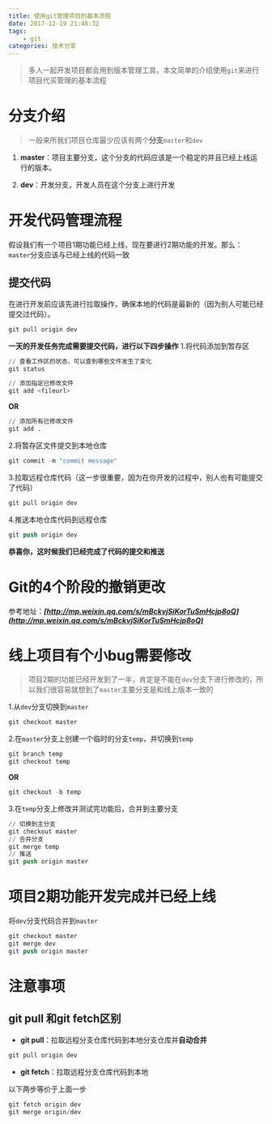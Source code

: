 ```yaml
---
title: 使用git管理项目的基本流程
date: 2017-12-19 21:48:32
tags:
    - git
categories: 技术分享
---
```


> 多人一起开发项目都会用到版本管理工具，本文简单的介绍使用`git`来进行项目代买管理的基本流程

# 分支介绍

> 一般来所我们项目仓库最少应该有两个**分支**`master`和`dev`

1. **master**：项目主要分支，这个分支的代码应该是一个稳定的并且已经上线运行的版本。

2. **dev**：开发分支，开发人员在这个分支上进行开发

<!-- more -->

# 开发代码管理流程

假设我们有一个项目1期功能已经上线，现在要进行2期功能的开发。那么：`master`分支应该与已经上线的代码一致

## 提交代码

在进行开发前应该先进行拉取操作，确保本地的代码是最新的（因为别人可能已经提交过代码）。
```s
git pull origin dev
```


**一天的开发任务完成需要提交代码，进行以下四步操作**
1.将代码添加到暂存区
```s
// 查看工作区的状态，可以查到哪些文件发生了变化
git status
```


```s
// 添加指定已修改文件
git add <fileurl>
```
**OR**
```s
// 添加所有已修改文件
git add .
```


2.将暂存区文件提交到本地仓库
```s
git commit -m "commit message"
```


3.拉取远程仓库代码（这一步很重要，因为在你开发的过程中，别人也有可能提交了代码）
```s
git pull origin dev
```


4.推送本地仓库代码到远程仓库
```s
git push origin dev
```

**恭喜你，这时候我们已经完成了代码的提交和推送**

# Git的4个阶段的撤销更改

参考地址：_**[http://mp.weixin.qq.com/s/mBckvjSiKorTuSmHcjp8oQ](http://mp.weixin.qq.com/s/mBckvjSiKorTuSmHcjp8oQ)**_

# 线上项目有个小bug需要修改

> 项目2期的功能已经开发到了一半，肯定是不能在`dev`分支下进行修改的，所以我们很容易就想到了`master`主要分支是和线上版本一致的

1.从`dev`分支切换到`master`
```s
git checkout master
```

2.在`master`分支上创建一个临时的分支`temp`，并切换到`temp`
```s
git branch temp
git checkout temp
```
**OR**
```s
git checkout -b temp
```

3.在`temp`分支上修改并测试完功能后，合并到主要分支
```s
// 切换到主分支
git checkout master
// 合并分支
git merge temp
// 推送
git push origin master
```

# 项目2期功能开发完成并已经上线

将`dev`分支代码合并到`master`
```s
git checkout master
git merge dev
git push origin master
```

# 注意事项

## git pull 和git fetch区别

* **git pull**：拉取远程分支仓库代码到本地分支仓库并**自动合并**
```s
git pull origin dev
```

* **git fetch**：拉取远程分支仓库代码到本地

以下两步等价于上面一步
```s
git fetch origin dev
git merge origin/dev
```




